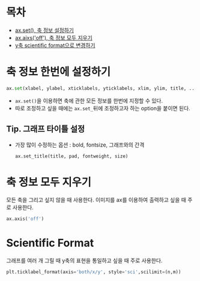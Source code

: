 # **목차** 
* [ax.set(), 축 정보 설정하기](#축-정보-설정하기)
* [ax.aixs('off'), 축 정보 모두 지우기](#축-정보-모두-지우기)
* [y축 scientific format으로 변경하기](#scientific-format)

# **축 정보 한번에 설정하기**

```python
ax.set(xlabel, ylabel, xticklabels, yticklabels, xlim, ylim, title, ...)
```
* `ax.set()`을 이용하면 축에 관한 모든 정보를 한번에 지정할 수 있다. 
* 따로 조정하고 싶을 때에는 `ax.set_`뒤에 조정하고자 하는 option을 붙이면 된다. 

## **Tip. 그래프 타이틀 설정**
* 가장 많이 수정하는 옵션 : bold, fontsize, 그래프와의 간격

    ```python
    ax.set_title(title, pad, fontweight, size)
    ```

# **축 정보 모두 지우기**
모든 축을 그리고 싶지 않을 때 사용한다. 이미지를 ax를 이용하여 출력하고 싶을 때 주로 사용한다. 

```python
ax.axis('off')
```

# **Scientific Format**
그래프를 여러 개 그릴 때 y축의 표현을 통일하고 싶을 때 주로 사용한다. 

```python
plt.ticklabel_format(axis='both/x/y', style='sci',scilimit=(n,m))
```
